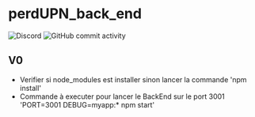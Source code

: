 # perdUPN_back_end

<img alt="Discord" src="https://img.shields.io/discord/884903305837437028?logo=Discord">
<img alt="GitHub commit activity" src="https://img.shields.io/github/commit-activity/w/raphaelmeissonnier/perdUPN_back_end">

## V0
* Verifier si node_modules est installer sinon lancer la commande 'npm install'
* Commande à executer pour lancer le BackEnd sur le port 3001 'PORT=3001 DEBUG=myapp:* npm start'
